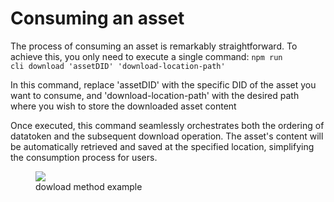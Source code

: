 # Consuming an asset

The process of consuming an asset is remarkably straightforward. To achieve this, you only need to execute a single command: <code>npm run cli download 'assetDID' 'download-location-path'</code>

In this command, replace 'assetDID' with the specific DID of the asset you want to consume, and 'download-location-path' with the desired path where you wish to store the downloaded asset content

Once executed, this command seamlessly orchestrates both the ordering of datatoken and the subsequent download operation. The asset's content will be automatically retrieved and saved at the specified location, simplifying the consumption process for users.

<figure><img src="https://files.gitbook.com/v0/b/gitbook-x-prod.appspot.com/o/spaces%2FzQlpIJEeu8x5yl0OLuXn%2Fuploads%2Fqiex0R1FVw2XSzqmSdu6%2FScreenshot%202023-09-28%20at%2001.25.23.png?alt=media&token=70f5e7b7-6698-4817-824c-28ea7483d39c alt=""><figcaption>dowload method example</figcaption></figure>
